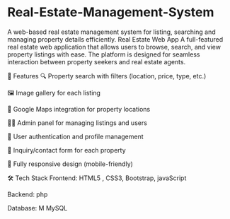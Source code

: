 # Real-Estate-Management-System
A web-based real estate management system for listing, searching and managing property details efficiently.
Real Estate Web App
A full-featured real estate web application that allows users to browse, search, and view property listings with ease. The platform is designed for seamless interaction between property seekers and real estate agents.

🚀 Features
🔍 Property search with filters (location, price, type, etc.)

🖼️ Image gallery for each listing

📍 Google Maps integration for property locations

🧑‍💼 Admin panel for managing listings and users

📝 User authentication and profile management

💬 Inquiry/contact form for each property

📱 Fully responsive design (mobile-friendly)

🛠️ Tech Stack
Frontend: HTML5 , CSS3, Bootstrap, javaScript 

Backend: php

Database: M MySQL 
